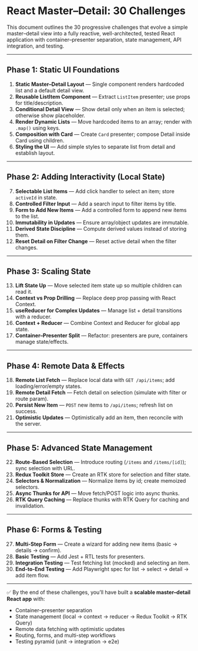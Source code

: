 # React Master–Detail: 30 Challenges

This document outlines the 30 progressive challenges that evolve a simple master–detail view into a fully reactive, well-architected, tested React application with container–presenter separation, state management, API integration, and testing.

---

## Phase 1: Static UI Foundations
1. **Static Master–Detail Layout** — Single component renders hardcoded list and a default detail view.  
2. **Reusable ListItem Component** — Extract `ListItem` presenter; use props for title/description.  
3. **Conditional Detail View** — Show detail only when an item is selected; otherwise show placeholder.  
4. **Render Dynamic Lists** — Move hardcoded items to an array; render with `.map()` using keys.  
5. **Composition with Card** — Create `Card` presenter; compose Detail inside Card using children.  
6. **Styling the UI** — Add simple styles to separate list from detail and establish layout.  

---

## Phase 2: Adding Interactivity (Local State)
7. **Selectable List Items** — Add click handler to select an item; store `activeId` in state.  
8. **Controlled Filter Input** — Add a search input to filter items by title.  
9. **Form to Add New Items** — Add a controlled form to append new items to the list.  
10. **Immutability in Updates** — Ensure array/object updates are immutable.  
11. **Derived State Discipline** — Compute derived values instead of storing them.  
12. **Reset Detail on Filter Change** — Reset active detail when the filter changes.  

---

## Phase 3: Scaling State
13. **Lift State Up** — Move selected item state up so multiple children can read it.  
14. **Context vs Prop Drilling** — Replace deep prop passing with React Context.  
15. **useReducer for Complex Updates** — Manage list + detail transitions with a reducer.  
16. **Context + Reducer** — Combine Context and Reducer for global app state.  
17. **Container–Presenter Split** — Refactor: presenters are pure, containers manage state/effects.  

---

## Phase 4: Remote Data & Effects
18. **Remote List Fetch** — Replace local data with `GET /api/items`; add loading/error/empty states.  
19. **Remote Detail Fetch** — Fetch detail on selection (simulate with filter or route param).  
20. **Persist New Item** — `POST` new items to `/api/items`; refresh list on success.  
21. **Optimistic Updates** — Optimistically add an item, then reconcile with the server.  

---

## Phase 5: Advanced State Management
22. **Route-Based Selection** — Introduce routing (`/items` and `/items/[id]`); sync selection with URL.  
23. **Redux Toolkit Store** — Create an RTK store for selection and filter state.  
24. **Selectors & Normalization** — Normalize items by id; create memoized selectors.  
25. **Async Thunks for API** — Move fetch/POST logic into async thunks.  
26. **RTK Query Caching** — Replace thunks with RTK Query for caching and invalidation.  

---

## Phase 6: Forms & Testing
27. **Multi-Step Form** — Create a wizard for adding new items (basic → details → confirm).  
28. **Basic Testing** — Add Jest + RTL tests for presenters.  
29. **Integration Testing** — Test fetching list (mocked) and selecting an item.  
30. **End-to-End Testing** — Add Playwright spec for list → select → detail → add item flow.  

---

✅ By the end of these challenges, you’ll have built a **scalable master–detail React app** with:
- Container–presenter separation
- State management (local → context → reducer → Redux Toolkit → RTK Query)
- Remote data fetching with optimistic updates
- Routing, forms, and multi-step workflows
- Testing pyramid (unit → integration → e2e)